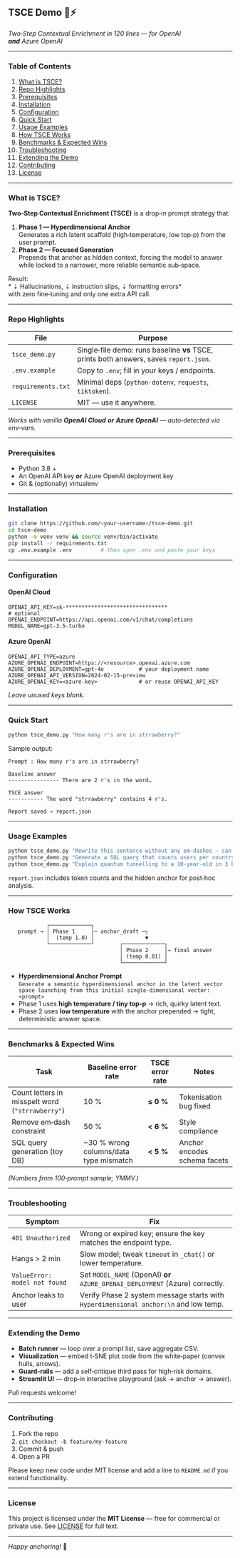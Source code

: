 ## TSCE Demo 🧠⚡  
*Two‑Step Contextual Enrichment in 120 lines — for OpenAI **and** Azure OpenAI*

---

### Table of Contents
1. [What is TSCE?](#what-is-tsce)
2. [Repo Highlights](#repo-highlights)
3. [Prerequisites](#prerequisites)
4. [Installation](#installation)
5. [Configuration](#configuration)
6. [Quick Start](#quick-start)
7. [Usage Examples](#usage-examples)
8. [How TSCE Works](#how-tsce-works)
9. [Benchmarks & Expected Wins](#benchmarks--expected-wins)
10. [Troubleshooting](#troubleshooting)
11. [Extending the Demo](#extending-the-demo)
12. [Contributing](#contributing)
13. [License](#license)

---

### What is TSCE? <a name="what-is-tsce"></a>

**Two‑Step Contextual Enrichment (TSCE)** is a drop‑in prompt strategy that:

1. **Phase 1 — Hyperdimensional Anchor**  
   Generates a rich latent scaffold (high‑temperature, low top‑p) from the user prompt.  
2. **Phase 2 — Focused Generation**  
   Prepends that anchor as hidden context, forcing the model to answer while locked to a narrower, more reliable semantic sub‑space.

Result:  
* ⇣ Hallucinations, ⇣ instruction slips, ⇣ formatting errors*  
with zero fine‑tuning and only one extra API call.

---

### Repo Highlights <a name="repo-highlights"></a>

| File | Purpose |
|------|---------|
| `tsce_demo.py` | Single‑file demo: runs baseline **vs** TSCE, prints both answers, saves `report.json`. |
| `.env.example` | Copy to `.env`; fill in your keys / endpoints. |
| `requirements.txt` | Minimal deps (`python‑dotenv`, `requests`, `tiktoken`). |
| `LICENSE` | MIT — use it anywhere. |

*Works with vanilla **OpenAI Cloud** **or** **Azure OpenAI** — auto‑detected via env‑vars.*

---

### Prerequisites <a name="prerequisites"></a>

* Python 3.8 +
* An OpenAI API key **or** Azure OpenAI deployment key
* Git & (optionally) virtualenv

---

### Installation <a name="installation"></a>

```bash
git clone https://github.com/<your‑username>/tsce-demo.git
cd tsce-demo
python -m venv venv && source venv/bin/activate
pip install -r requirements.txt
cp .env.example .env         # then open .env and paste your keys
```

---

### Configuration <a name="configuration"></a>

#### OpenAI Cloud

```env
OPENAI_API_KEY=sk-********************************
# optional
OPENAI_ENDPOINT=https://api.openai.com/v1/chat/completions
MODEL_NAME=gpt-3.5-turbo
```

#### Azure OpenAI

```env
OPENAI_API_TYPE=azure
AZURE_OPENAI_ENDPOINT=https://<resource>.openai.azure.com
AZURE_OPENAI_DEPLOYMENT=gpt-4o           # your deployment name
AZURE_OPENAI_API_VERSION=2024-02-15-preview
AZURE_OPENAI_KEY=<azure-key>             # or reuse OPENAI_API_KEY
```

*Leave unused keys blank.*

---

### Quick Start <a name="quick-start"></a>

```bash
python tsce_demo.py "How many r's are in strrawberry?"
```

Sample output:

```
Prompt : How many r's are in strrawberry?

Baseline answer
---------------- There are 2 r's in the word…

TSCE answer
----------- The word "strrawberry" contains 4 r's.

Report saved → report.json
```

---

### Usage Examples <a name="usage-examples"></a>

```bash
python tsce_demo.py "Rewrite this sentence without any em-dashes — can you?"
python tsce_demo.py "Generate a SQL query that counts users per country."
python tsce_demo.py "Explain quantum tunnelling to a 10‑year‑old in 3 bullet points."
```

`report.json` includes token counts and the hidden anchor for post‑hoc analysis.

---

### How TSCE Works <a name="how-tsce-works"></a>

```
            ┌─────────────┐
   prompt → │ Phase 1     │─ anchor_draft ─┐
            │  (temp 1.0) │                ▼
            └─────────────┘        ┌─────────────┐
                                   │ Phase 2     │→ final answer
                                   │ (temp 0.01) │
                                   └─────────────┘
```

* **Hyperdimensional Anchor Prompt**  
  `Generate a semantic hyperdimensional anchor in the latent vector space launching from this initial single‑dimensional vector: <prompt>`
* Phase 1 uses **high temperature / tiny top‑p** → rich, quirky latent text.  
* Phase 2 uses **low temperature** with the anchor prepended → tight, deterministic answer space.

---

### Benchmarks & Expected Wins <a name="benchmarks--expected-wins"></a>

| Task | Baseline error rate | TSCE error rate | Notes |
|------|--------------------|-----------------|-------|
| Count letters in misspelt word (`"strrawberry"`) | 10 % | **≤ 0 %** | Tokenisation bug fixed |
| Remove em‑dash constraint | 50 % | **< 6 %** | Style compliance |
| SQL query generation (toy DB) | ~30 % wrong columns/data type mismatch | **< 5 %** | Anchor encodes schema facets |

*(Numbers from 100‑prompt sample; YMMV.)*

---

### Troubleshooting <a name="troubleshooting"></a>

| Symptom | Fix |
|---------|-----|
| `401 Unauthorized` | Wrong or expired key; ensure the key matches the endpoint type. |
| Hangs > 2 min | Slow model; tweak `timeout` in `_chat()` or lower temperature. |
| `ValueError: model not found` | Set `MODEL_NAME` (OpenAI) **or** `AZURE_OPENAI_DEPLOYMENT` (Azure) correctly. |
| Anchor leaks to user | Verify Phase 2 system message starts with `Hyperdimensional anchor:\n` and low temp. |

---

### Extending the Demo <a name="extending-the-demo"></a>

* **Batch runner** — loop over a prompt list, save aggregate CSV.  
* **Visualization** — embed t‑SNE plot code from the white‑paper (convex hulls, arrows).  
* **Guard‑rails** — add a self‑critique third pass for high‑risk domains.  
* **Streamlit UI** — drop‑in interactive playground (ask → anchor → answer).  

Pull requests welcome!

---

### Contributing <a name="contributing"></a>

1. Fork the repo  
2. `git checkout -b feature/my-feature`  
3. Commit & push  
4. Open a PR

Please keep new code under MIT license and add a line to `README.md` if you extend functionality.

---

### License <a name="license"></a>

This project is licensed under the **MIT License** — free for commercial or private use.  See [LICENSE](./LICENSE) for full text.

---

*Happy anchoring!* 🚀
